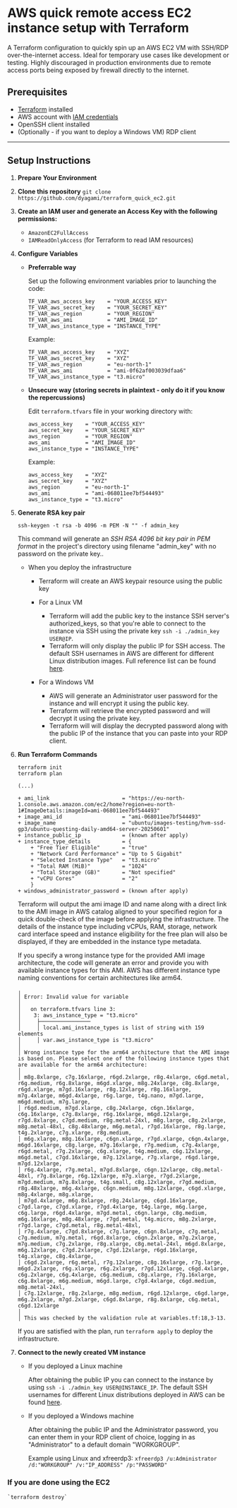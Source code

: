 # AWS quick remote access EC2 instance setup with Terraform

A Terraform configuration to quickly spin up an AWS EC2 VM with SSH/RDP over-the-internet access. Ideal for temporary use cases like development or testing. Highly discouraged in production environments due to remote access ports being exposed by firewall directly to the internet.

## Prerequisites

- [Terraform](https://developer.hashicorp.com/terraform/tutorials/aws-get-started/install-cli) installed
- AWS account with [IAM credentials](https://www.youtube.com/watch?v=OZsmKaIz_M0)
- OpenSSH client installed
- (Optionally - if you want to deploy a Windows VM) RDP client

***

## Setup Instructions

1. **Prepare Your Environment**

2. **Clone this repository** ```git clone https://github.com/dyagami/terraform_quick_ec2.git```
  
3. **Create an IAM user and generate an Access Key with the following permissions:**
    - `AmazonEC2FullAccess`
    - `IAMReadOnlyAccess` (for Terraform to read IAM resources)

4. **Configure Variables**

   - **Preferrable way**

        Set up the following environment variables prior to launching the code:

        ```
        TF_VAR_aws_access_key    = "YOUR_ACCESS_KEY"
        TF_VAR_aws_secret_key    = "YOUR_SECRET_KEY"
        TF_VAR_aws_region        = "YOUR_REGION"        
        TF_VAR_aws_ami           = "AMI_IMAGE_ID"
        TF_VAR_aws_instance_type = "INSTANCE_TYPE"
        ```

        Example:

        ```
        TF_VAR_aws_access_key    = "XYZ"
        TF_VAR_aws_secret_key    = "XYZ"
        TF_VAR_aws_region        = "eu-north-1"        
        TF_VAR_aws_ami           = "ami-0f62af003039dfaa6"
        TF_VAR_aws_instance_type = "t3.micro"
        ```

   - **Unsecure way (storing secrets in plaintext - only do it if you know the repercussions)**

        Edit `terraform.tfvars` file in your working directory with:

        ```
        aws_access_key    = "YOUR_ACCESS_KEY" 
        aws_secret_key    = "YOUR_SECRET_KEY"
        aws_region        = "YOUR_REGION"        
        aws_ami           = "AMI_IMAGE_ID"
        aws_instance_type = "INSTANCE_TYPE"
        ```

        Example:

        ```
        aws_access_key    = "XYZ" 
        aws_secret_key    = "XYZ"
        aws_region        = "eu-north-1"        
        aws_ami           = "ami-068011ee7bf544493"
        aws_instance_type = "t3.micro"
        ```

5. **Generate RSA key pair**

    `ssh-keygen -t rsa -b 4096 -m PEM -N "" -f admin_key`

    This command will generate an *SSH RSA 4096 bit key pair in PEM format* in the project's directory using filename "admin_key" with no password on the private key..

    - When you deploy the infrastructure

        - Terraform will create an AWS keypair resource using the public key
        - For a Linux VM
            - Terraform will add the public key to the instance SSH server's authorized_keys, so that you're able to connect to the instance via SSH using the private key `ssh -i ./admin_key USER@IP`.
            - Terraform will only display the public IP for SSH access. The default SSH usernames in AWS are different for different Linux distribution images. Full reference list can be found [here](https://docs.aws.amazon.com/AWSEC2/latest/UserGuide/managing-users.html#ami-default-user-names).

        - For a Windows VM
            - AWS will generate an Administrator user password for the instance and will encrypt it using the public key.
            - Terraform will retrieve the encrypted password and will decrypt it using the private key.
            - Terraform will will display the decrypted password along with the public IP of the instance that you can paste into your RDP client.

6. **Run Terraform Commands**

    ```
    terraform init
    terraform plan

    (...)

    + ami_link                       = "https://eu-north-1.console.aws.amazon.com/ec2/home?region=eu-north-1#ImageDetails:imageId=ami-068011ee7bf544493"
    + image_ami_id                   = "ami-068011ee7bf544493"
    + image_name                     = "ubuntu/images-testing/hvm-ssd-gp3/ubuntu-questing-daily-amd64-server-20250601"
    + instance_public_ip             = (known after apply)
    + instance_type_details          = {
        + "Free Tier Eligible"       = "true"
        + "Network Card Performance" = "Up to 5 Gigabit"
        + "Selected Instance Type"   = "t3.micro"
        + "Total RAM (MiB)"          = "1024"
        + "Total Storage (GB)"       = "Not specified"
        + "vCPU Cores"               = "2"
        }
    + windows_administrator_password = (known after apply)    
    ```

    Terraform will output the ami image ID and name along with a direct link to the AMI image in AWS catalog aligned to your specified region for a quick double-check of the image before applying the infrastructure. The details of the instance type including vCPUs, RAM, storage, network card interface speed and instance eligibility for the free plan will also be displayed, if they are embedded in the instance type metadata.

    If you specify a wrong instance type for the provided AMI image architecture, the code will generate an error and provide you with available instance types for this AMI. AWS has different instance type naming conventions for certain architectures like arm64.

    ```
    ╷
    │ Error: Invalid value for variable
    │ 
    │   on terraform.tfvars line 3:
    │    3: aws_instance_type = "t3.micro"
    │     ├────────────────
    │     │ local.ami_instance_types is list of string with 159 elements
    │     │ var.aws_instance_type is "t3.micro"
    │ 
    │ Wrong instance type for the arm64 architecture that the AMI image is based on. Please select one of the following instance types that are available for the arm64 architecture: 
    │ 
    │ m8g.8xlarge, c7g.16xlarge, r6gd.2xlarge, r8g.4xlarge, c6gd.metal, r6g.medium, r6g.8xlarge, m6gd.xlarge, m8g.24xlarge, c8g.8xlarge, r6gd.xlarge, m7gd.16xlarge, r8g.12xlarge, r8g.16xlarge, m7g.4xlarge, m6gd.4xlarge, r6g.large, t4g.nano, m7gd.large, m6gd.medium, m7g.large,
    │ r6gd.medium, m7gd.xlarge, c8g.24xlarge, c6gn.16xlarge, c6g.16xlarge, c7g.8xlarge, r6g.16xlarge, m6gd.12xlarge, r7gd.8xlarge, c7gd.medium, r8g.metal-24xl, m8g.large, c8g.2xlarge, m8g.metal-48xl, c8g.48xlarge, m6g.metal, r7gd.16xlarge, r8g.large, t4g.2xlarge, c7g.xlarge, r8g.medium,
    │ m6g.xlarge, m8g.16xlarge, c6gn.xlarge, r7gd.xlarge, c6gn.4xlarge, m6gd.16xlarge, c8g.large, m7g.16xlarge, r7g.medium, c7g.4xlarge, r6gd.metal, r7g.2xlarge, c6g.xlarge, t4g.medium, c6g.12xlarge, m6gd.metal, c7gd.16xlarge, m7g.12xlarge, r7g.xlarge, r6gd.large, m7gd.12xlarge,
    │ r6g.4xlarge, r7g.metal, m7gd.8xlarge, c6gn.12xlarge, c8g.metal-48xl, r7g.8xlarge, r6g.12xlarge, m7g.xlarge, r7gd.2xlarge, m7gd.medium, m7g.8xlarge, t4g.small, c8g.12xlarge, r7gd.medium, r8g.48xlarge, m6g.4xlarge, c6gn.medium, m8g.12xlarge, c6gd.xlarge, m8g.4xlarge, m8g.xlarge,
    │ m7gd.4xlarge, m6g.8xlarge, r8g.24xlarge, c6gd.16xlarge, c7gd.large, c7gd.xlarge, r7gd.4xlarge, t4g.large, m6g.large, c6g.large, r6gd.4xlarge, m7gd.metal, c6gn.large, c8g.medium, m6g.16xlarge, m8g.48xlarge, r7gd.metal, t4g.micro, m8g.2xlarge, r7gd.large, c7gd.metal, r8g.metal-48xl,
    │ r7g.4xlarge, c7gd.8xlarge, c7g.large, c6gn.8xlarge, c7g.metal, c7g.medium, m7g.metal, r6gd.8xlarge, c6gn.2xlarge, m7g.2xlarge, m7g.medium, c7g.2xlarge, r8g.xlarge, c8g.metal-24xl, m6gd.8xlarge, m6g.12xlarge, c7gd.2xlarge, c7gd.12xlarge, r6gd.16xlarge, t4g.xlarge, c8g.4xlarge,
    │ c6gd.2xlarge, r6g.metal, r7g.12xlarge, c8g.16xlarge, r7g.large, m6gd.2xlarge, r6g.xlarge, r6g.2xlarge, r7gd.12xlarge, c6gd.4xlarge, c6g.2xlarge, c6g.4xlarge, c6g.medium, c8g.xlarge, r7g.16xlarge, c6g.8xlarge, m6g.medium, m6gd.large, c7gd.4xlarge, c6gd.medium, m8g.metal-24xl,
    │ c7g.12xlarge, r8g.2xlarge, m8g.medium, r6gd.12xlarge, c6gd.large, m6g.2xlarge, m7gd.2xlarge, c6gd.8xlarge, r8g.8xlarge, c6g.metal, c6gd.12xlarge
    │ 
    │ This was checked by the validation rule at variables.tf:18,3-13.    
    ```

    If you are satisfied with the plan, run `terraform apply` to deploy the infrastructure.

7. **Connect to the newly created VM instance**

    - If you deployed a Linux machine

        After obtaining the public IP you can connect to the instance by using `ssh -i ./admin_key USER@INSTANCE_IP`. The default SSH usernames for different Linux distributions deployed in AWS can be found [here](https://docs.aws.amazon.com/AWSEC2/latest/UserGuide/managing-users.html#ami-default-user-names).

    - If you deployed a Windows machine

        After obtaining the public IP and the Administrator password, you can enter them in your RDP client of choice, logging in as "Administrator" to a default domain "WORKGROUP".

        Example using Linux and xfreerdp3:
        `xfreerdp3 /u:Administrator /d:"WORKGROUP" /v:"IP_ADDRESS" /p:"PASSWORD"`

### If you are done using the EC2

    `terraform destroy`
